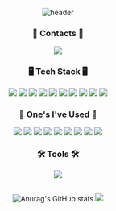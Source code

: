 <div align="center">
  
  ![header](https://capsule-render.vercel.app/api?type=waving&color=auto&height=250&section=header&text=WELCOME&fontSize=50&fontAlignY=40)

  <div>
      <h3>📮 Contacts 📮</h3>
      <a href="mailto:jyj000217@gmail.com"><img src="https://img.shields.io/badge/Gmail-EA4335?style=for-the-badge&logo=Gmail&logoColor=white"></a>
   </div>

   <div>
    <h3>🖥️ Tech Stack 🖥️</h3>
    <img src="https://img.shields.io/badge/Java-007396?style=for-the-badge&logo=Java&logoColor=white"/>
    <img src="https://img.shields.io/badge/JUnit5-25A162?style=for-the-badge&logo=JUnit5&logoColor=white"/>
    <img src="https://img.shields.io/badge/Spring-6DB33F?style=for-the-badge&logo=Spring&logoColor=white"/>
    <img src="https://img.shields.io/badge/Spring Boot-6DB33F?style=for-the-badge&logo=Spring Boot&logoColor=white"/>
    <img src="https://img.shields.io/badge/Spring Security-6DB33F?style=for-the-badge&logo=Spring Security&logoColor=white"/>
    <img src="https://img.shields.io/badge/Thymeleaf-005F0F?style=for-the-badge&logo=Thymeleaf&logoColor=white"/>
    <img src="https://img.shields.io/badge/Docker-2496ED?style=for-the-badge&logo=Docker&logoColor=white"/>
    <img src="https://img.shields.io/badge/Amazon AWS-232F3E?style=for-the-badge&logo=Amazon AWS&logoColor=white"/>
    <img src="https://img.shields.io/badge/MySQL-4479A1?style=for-the-badge&logo=MySQL&logoColor=white"/>
    <img src="https://img.shields.io/badge/Redis-DC382D?style=for-the-badge&logo=Redis&logoColor=white"/>
    </br>
   </div>
  
   <div>
      <h3>📝 One's I've Used 📝</h3>
      <img src="https://img.shields.io/badge/HTML5-E34F26?style=for-the-badge&logo=HTML5&logoColor=white"/>
      <img src="https://img.shields.io/badge/CSS3-1572B6?style=for-the-badge&logo=CSS3&logoColor=white"/>
      <img src="https://img.shields.io/badge/JavaScript-F7DF1E?style=for-the-badge&logo=javascript&logoColor=black"/>
      <img src="https://img.shields.io/badge/Node.js-339933?style=for-the-badge&logo=Node.js&logoColor=white"/>
      <img src="https://img.shields.io/badge/React-61DAFB?style=for-the-badge&logo=React&logoColor=white"/>
      <img src="https://img.shields.io/badge/Flutter-02569B?style=for-the-badge&logo=Flutter&logoColor=white"/>
      <img src="https://img.shields.io/badge/Apache Kafka-231F20?style=for-the-badge&logo=Apache Kafka&logoColor=white"/>
      <img src="https://img.shields.io/badge/C-A8B9CC?style=for-the-badge&logo=C&logoColor=white"/>
      <img src="https://img.shields.io/badge/C++-00599C?style=for-the-badge&logo=cplusplus&logoColor=white"/>
      </br>
   </div>
  
   <div>
      <h3>🛠️ Tools 🛠️</h3>
      <img src="https://img.shields.io/badge/Git-F05032?style=for-the-badge&logo=Git&logoColor=white">
     </br>
     </div>

  <h2></h2>
   <div>

   ![Anurag's GitHub stats](https://github-readme-stats.vercel.app/api?username=JYeonJun&show_icons=true&theme=dracula)
   ![](http://github-profile-summary-cards.vercel.app/api/cards/most-commit-language?username=JYeonJun&theme=dracula)
   </div>

</div>
